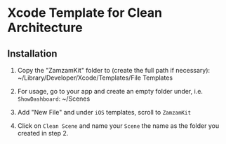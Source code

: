 # Xcode Template for Clean Architecture
## Installation
1. Copy the "ZamzamKit" folder to (create the full path if necessary):
~/Library/Developer/Xcode/Templates/File Templates

2. For usage, go to your app and create an empty folder under, i.e. `ShowDashboard`:
~/Scenes

3. Add "New File" and under `iOS` templates, scroll to `ZamzamKit`

4. Click on `Clean Scene` and name your `Scene` the name as the folder you created in step 2.